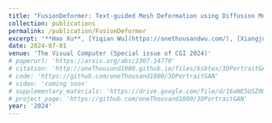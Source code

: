 ```yaml
---
title: "FusionDeformer: Text-guided Mesh Deformation using Diffusion Models"
collection: publications
permalink: /publication/FusionDeformer
excerpt: '**Hao Xu**, [Yiqian Wu](https://onethousandwu.com/), [Xiangjun Tang](https://yuyujunjun.github.io/), Jing Zhang, Yang Zhang, Zhebin Zhang, Chen Li, [Xiaogang Jin*](http://www.cad.zju.edu.cn/home/jin)'
date: 2024-07-01
venue: 'The Visual Computer (Special issue of CGI 2024)'
# paperurl: 'https://arxiv.org/abs/2307.14770'
# citation: 'http://oneThousand1000.github.io/files/bibtex/3DPortraitGAN.html'
# code: 'https://github.com/oneThousand1000/3DPortraitGAN'
# video: 'coming soon'
# supplementary_materials: 'https://drive.google.com/file/d/16aNE5USZ0U32bgGJS1G5xWrY0oIMTfre/view?usp=sharing'
# project_page: 'https://github.com/oneThousand1000/3DPortraitGAN'
year: '2024'
---
```

<!-- [Paper](https://arxiv.org/abs/2307.14770)  -->

<!-- [Suppl](https://drive.google.com/file/d/16aNE5USZ0U32bgGJS1G5xWrY0oIMTfre/view?usp=sharing)  -->

<!-- [Project Page](https://github.com/oneThousand1000/3DPortraitGAN) -->